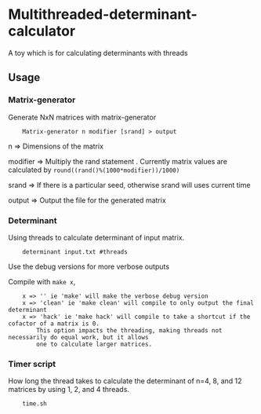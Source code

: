 # Multithreaded-determinant-calculator
A toy which is for calculating determinants with threads

## Usage
### Matrix-generator
Generate NxN matrices with matrix-generator
```
	Matrix-generator n modifier [srand] > output
```
n => Dimensions of the matrix

modifier => Multiply the rand statement . Currently matrix values are calculated by `round((rand()%(1000*modifier))/1000)`

srand => If there is a particular seed, otherwise srand will uses current time

output => Output the file for the generated matrix


### Determinant
Using threads to calculate determinant of input matrix.
```
	determinant input.txt #threads
```
Use the debug versions for more verbose outputs

Compile with `make x`, 
```
	x => '' ie 'make' will make the verbose debug version
	x => 'clean' ie 'make clean' will compile to only output the final determinant
	x => 'hack' ie 'make hack' will compile to take a shortcut if the cofactor of a matrix is 0. 
		This option impacts the threading, making threads not necessarily do equal work, but it allows
		one to calculate larger matrices.
```

### Timer script
How long the thread takes to calculate the determinant of n=4, 8, and 12 matrices by using 1, 2, and 4 threads.
```
	time.sh
```
